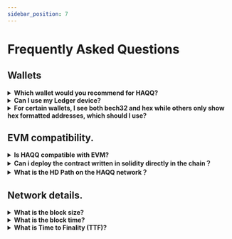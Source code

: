```yaml
---
sidebar_position: 7
---
```


# Frequently Asked Questions

## Wallets

<details>

<summary><b>Which wallet would you recommend for HAQQ?</b></summary>
We recommend using the HAQQ Wallet for your HAQQ Network transactions. 
It`s a mobile wallet specifically designed to work seamlessly with the HAQQ Network, enhancing your experience and ensuring secure transactions. 

You can download the HAQQ Wallet from our official website: [HAQQ Wallet](https://haqq.network/wallet/)

However, we understand the importance of flexibility and the varying needs of our users. Hence, if you prefer, you can also use [Metamask](https://metamask.io/) and [Keplr](https://www.keplr.app/) wallets with the HAQQ Network. We recommend making a choice based on your specific needs and comfort level with these platforms. As always, ensure the security of your digital assets by only using trusted wallets and keeping your private keys confidential.

</details>

<details>

<summary><b>Can I use my Ledger device?</b></summary>

Absolutely! Take a look at the [Ledger](../user-guides/connect-your-wallet/Keplr) for more information. HAQQ Wallet, Metamask,
and Keplr all work with Ledger. Ledger setup will be required before engaging with the dApps and products on HAQQ.

</details>

<details>

<summary><b>For certain wallets, I see both bech32 and hex while others only show hex formatted addresses, which should
 I use?</b></summary>

The HAQQ Network supports both formats: bech32 and hex. Other EVM peers and its ecosystem uses hex encoding while
Cosmos-native uses bech32 formatted addresses. Keplr is unique and the EVM-compatible chains shows both formats. If you
are sending tokens (via IBC), you will use bech32 formatted addresses unless
the receiving chain support EVM (i.e. Ethermint-based chains).

</details>


## EVM compatibility.

<details>
<summary><b>Is HAQQ compatible with EVM?</b></summary>

HAQQ Network is fully compatible with the EVM version Paris. (Solidity 8.19).

Unfortunately, now we do not support the functionality of the account is abstract. (EIP-4337).
</details>

<details>
<summary><b>Can i deploy the contract written in solidity directly in the chain？</b></summary>

**Yes, you can** - HAQQ Network is fully compatible with the EVM version Paris. (Solidity 8.19).
</details>

<details>
<summary><b>What is the HD Path on the HAQQ network？</b></summary>
HAQQ HD path is **m/44'/60'/0'/0.** HAQQ Netowrk use Coin type 60 to support Ethereum type accounts. 
</details>

## Network details.

<details>
<summary><b>What is the block size?</b></summary>

Each block on HAQQ Network has a maxium block size is **40.000.000 GAS**
</details>

<details>
<summary><b>What is the block time?</b></summary>

On HAQQ Network the block time is within **5.6 - 6.2 seconds.**
</details>

<details>
<summary><b>What is Time to Finality (TTF)?</b></summary>

HAQQ has instant Time to Finality (TTF)  ** -6 sec, 1 block.** Because as a consensus mechanism HAQQ is CometBFT (formerly Tendermint).
</details>
